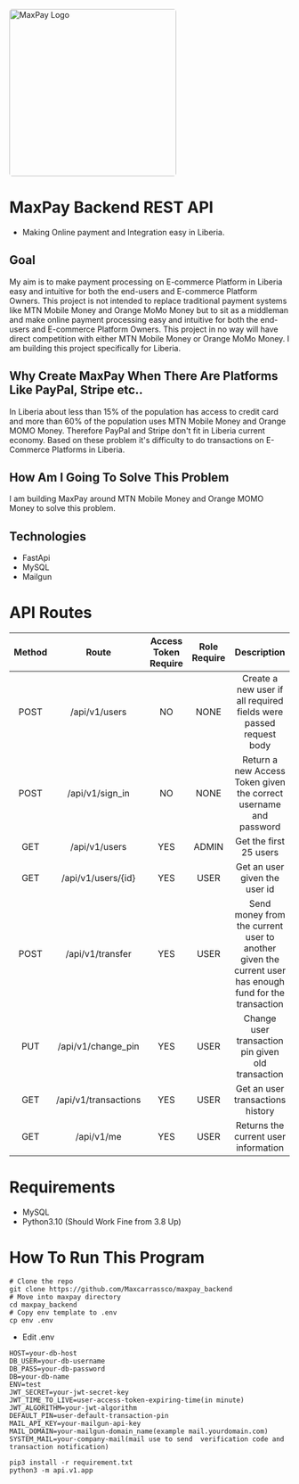 <img src='https://maxpay.maxwelldorliea.tech/images/maxpay_logo.png'
      alt='MaxPay Logo' width='300px' height='300px' style='border-radius: 5px;' />
# MaxPay Backend REST API
* Making Online payment and Integration easy in Liberia.
## Goal
My aim is to make payment processing on E-commerce Platform in Liberia easy and intuitive for both the end-users and E-commerce Platform Owners. This project is not intended to replace traditional payment systems like MTN Mobile Money and Orange MoMo Money but to sit as a middleman and make online payment processing easy and intuitive for both the end-users and E-commerce Platform Owners. This project in no way will have direct competition with either MTN Mobile Money or Orange MoMo Money. I am building this project specifically for Liberia.

## Why Create MaxPay When There Are Platforms Like PayPal, Stripe etc..
In Liberia about less than 15% of the population has access to credit card and more than 60% of the population uses MTN Mobile Money and Orange MOMO Money.
Therefore PayPal and Stripe don't fit in Liberia current economy. Based on these problem it's difficulty to do transactions on E-Commerce Platforms in Liberia.

## How Am I Going To Solve This Problem
I am building MaxPay around MTN Mobile Money and Orange MOMO Money to solve this problem.

## Technologies
- FastApi
- MySQL
- Mailgun

# API Routes

| Method |     Route            | Access Token Require | Role Require  | Description                              |
|:------:|:------------------:  | :-------------------:|:-------------:|:----------------------------------------:|
|  POST  | /api/v1/users        |         NO           | NONE          | Create a new user if all required fields were passed request body|
|  POST  | /api/v1/sign_in      |         NO           | NONE          | Return a new Access Token given the  correct username and password |
|  GET   | /api/v1/users        |         YES          | ADMIN         | Get the first 25 users                   |
|  GET   | /api/v1/users/{id}   |         YES          | USER          | Get an user given the user id            |
|  POST  | /api/v1/transfer     |         YES          | USER          | Send money from the current user to another given the current user has enough fund for the transaction |
|  PUT   | /api/v1/change_pin   |         YES          | USER          | Change user transaction pin given old transaction |
|  GET   | /api/v1/transactions |         YES          | USER          | Get an user transactions history         |
|  GET   | /api/v1/me           |         YES          | USER          | Returns the current user information     |


# Requirements
- MySQL
- Python3.10 (Should Work Fine from 3.8 Up)

# How To Run This Program
```
# Clone the repo
git clone https://github.com/Maxcarrassco/maxpay_backend
# Move into maxpay directory
cd maxpay_backend
# Copy env template to .env
cp env .env
```
- Edit .env
```
HOST=your-db-host
DB_USER=your-db-username
DB_PASS=your-db-password
DB=your-db-name
ENV=test
JWT_SECRET=your-jwt-secret-key
JWT_TIME_TO_LIVE=user-access-token-expiring-time(in minute)
JWT_ALGORITHM=your-jwt-algorithm
DEFAULT_PIN=user-default-transaction-pin
MAIL_API_KEY=your-mailgun-api-key
MAIL_DOMAIN=your-mailgun-domain_name(example mail.yourdomain.com)
SYSTEM_MAIL=your-company-mail(mail use to send  verification code and transaction notification)
```
```
pip3 install -r requirement.txt
python3 -m api.v1.app
```

